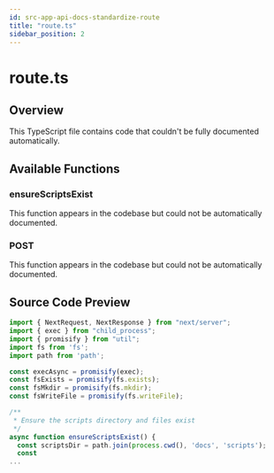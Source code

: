 ```yaml
---
id: src-app-api-docs-standardize-route
title: "route.ts"
sidebar_position: 2
---
```


# route.ts

## Overview

This TypeScript file contains code that couldn't be fully documented automatically.

## Available Functions

### ensureScriptsExist

This function appears in the codebase but could not be automatically documented.

### POST

This function appears in the codebase but could not be automatically documented.



## Source Code Preview

```typescript
import { NextRequest, NextResponse } from "next/server";
import { exec } from "child_process";
import { promisify } from "util";
import fs from 'fs';
import path from 'path';

const execAsync = promisify(exec);
const fsExists = promisify(fs.exists);
const fsMkdir = promisify(fs.mkdir);
const fsWriteFile = promisify(fs.writeFile);

/**
 * Ensure the scripts directory and files exist
 */
async function ensureScriptsExist() {
  const scriptsDir = path.join(process.cwd(), 'docs', 'scripts');
  const
...
```